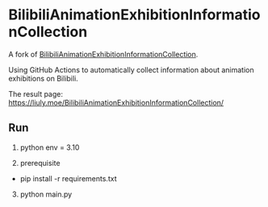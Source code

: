 # BilibiliAnimationExhibitionInformationCollection

A fork of [BilibiliAnimationExhibitionInformationCollection](https://github.com/zxcsjf/BilibiliAnimationExhibitionInformationCollection).

Using GitHub Actions to automatically collect information about animation exhibitions on Bilibili.

The result page: <https://liuly.moe/BilibiliAnimationExhibitionInformationCollection/>

## Run

1. python env = 3.10

2. prerequisite

- pip install -r requirements.txt

3. python main.py
